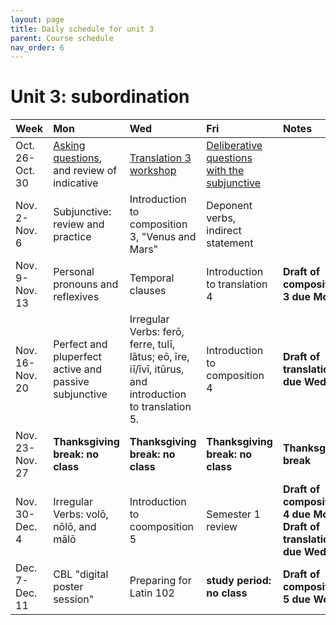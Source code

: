 ```yaml
---
layout: page
title: Daily schedule for unit 3
parent: Course schedule
nav_order: 6
---
```



# Unit 3: subordination

| Week | Mon     |  Wed     |  Fri     | Notes |
| :------------- | :------------- |:------------- | :-------------| :-------------|
|Oct. 26-Oct. 30 | [Asking questions](../../../assignments/questions/), and review of indicative | [Translation 3 workshop](../../../assignments/translation3/)| [Deliberative questions with the subjunctive](../../../assignments/deliberative/) |      |
|Nov. 2-Nov. 6 | Subjunctive: review and practice | Introduction to composition 3, "Venus and Mars"| Deponent verbs, indirect statement |      |
|Nov. 9-Nov. 13 | Personal pronouns and reflexives | Temporal clauses| Introduction to translation 4 |   **Draft of composition 3 due Mon.**   |
|Nov. 16-Nov. 20 | Perfect and pluperfect active and passive subjunctive | Irregular Verbs: ferō, ferre, tulī, lātus; eō, īre, iī/īvī, itūrus, and introduction to translation 5.| Introduction to composition 4 |   **Draft of translation 4 due Wed.**   |
|Nov. 23-Nov. 27 | **Thanksgiving break:  no class** | **Thanksgiving break:  no class**| **Thanksgiving break:  no class** |   **Thanksgiving break**   |
|Nov. 30-Dec. 4 | Irregular Verbs: volō, nōlō, and mālō | Introduction to coomposition 5| Semester 1 review |   **Draft of composition 4 due Mon.** **Draft of translation 5 due Wed.**   |
|Dec. 7-Dec. 11 | CBL "digital poster session" | Preparing for Latin 102| **study period: no class** |   **Draft of composition 5 due Wed.**   |

